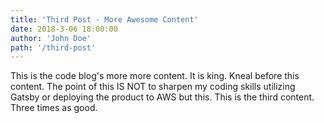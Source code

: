 ```yaml
---
title: 'Third Post - More Awesome Content'
date: 2018-3-06 18:00:00
author: 'John Doe'
path: '/third-post'
--- 
```


This is the code blog's more more content. It is king. Kneal before this content. The point of this  IS NOT to sharpen my coding skills utilizing Gatsby or deploying the product to AWS but this. This is the third content. Three times as good.